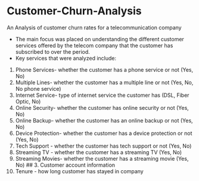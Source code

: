 # Customer-Churn-Analysis
An Analysis of customer churn rates for a telecommunication company
- The main focus was placed on understanding the different customer services offered by the telecom company that the customer has subscribed to over the period.
- Key services that were analyzed include:
1. Phone Services- whether the customer has a phone service or not (Yes, No)
2. Multiple Lines- whether the customer has a multiple line or not (Yes, No, No phone service)
3. Internet Service- type of internet service the customer has (DSL, Fiber Optic, No)
4. Online Security- whether the customer has online security or not (Yes, No)
5. Online Backup- whether the customer has an online backup or not (Yes, No)
6. Device Protection- whether the customer has a device protection or not (Yes, No)
7. Tech Support - whether the customer has tech support or not (Yes, No)
8. Streaming TV - whether the customer has a streaming TV (Yes, No)
9. Streaming Movies- whether the customer has a streaming movie (Yes, No) ## 3. Customer account information
10. Tenure - how long customer has stayed in company
